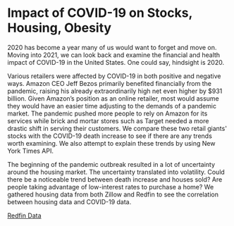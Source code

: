 # Impact of COVID-19 on Stocks, Housing, Obesity

2020 has become a year many of us would want to forget and move on. Moving into 2021, we can look back and examine the financial and health impact of COVID-19 in the United States. One could say, hindsight is 2020. 

Various retailers were affected by COVID-19 in both positive and negative ways. Amazon CEO Jeff Bezos primarily benefited financially from the pandemic, raising his already extraordinarily high net even higher by $931 billion. Given Amazon’s position as an online retailer, most would assume they would have an easier time adjusting to the demands of a pandemic market. The pandemic pushed more people to rely on Amazon for its services while brick and mortar stores such as Target needed a more drastic shift in serving their customers. We compare these two retail giants' stocks with the COVID-19 death increase to see if there are any trends worth examining. We also attempt to explain these trends by using New York Times API. 

The beginning of the pandemic outbreak resulted in a lot of uncertainty around the housing market.  The uncertainty translated into volatility. Could there be a noticeable trend between death increase and houses sold? Are people taking advantage of low-interest rates to purchase a home? We gathered housing data from both Zillow and Redfin to see the correlation between housing data and COVID-19 data. 








[Redfin Data](https://drive.google.com/file/d/1txXciNYidyDv_qvjzkWLWU9ezFVkJRGc/view?usp=sharing)

